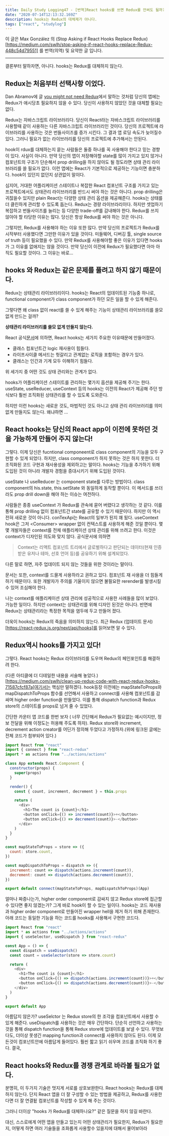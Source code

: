 ```yaml
---
title: Daily Study Logging47 - [번역]React hooks를 쓰면 Redux를 안써도 될까?
date: "2020-07-14T12:13:32.169Z"
description: hooks는 Redux의 대체제가 아니다.
tags: ["react", "studylog"]
---
```


이 글은 Max González 의 (Stop Asking if React Hooks Replace Redux)[https://medium.com/swlh/stop-asking-if-react-hooks-replace-Redux-448c54d79551] 를 번역(의역) 및 요약한 글 입니다.

---

결론부터 말하자면, 아니다. hooks는 Redux를 대체하지 않는다.

## Redux는 처음부터 선택사항 이었다.

Dan Abramov에 글 [you might not need Redux](https://medium.com/@dan_abramov/you-might-not-need-Redux-be46360cf367)에서 말하는 것처럼 당신의 앱에는 Redux가 애시당초 필요하지 않을 수 있다. 당신이 사용하지 않았던 것을 대체할 필요는 없다.

Redux는 자바스크립트 라이브러리다. 당신이 React라는 자바스크립트 라이브러리를 사용할때 같이 사용하는 다른 자바스크립트 라이브러리인 것이다. 당신의 프로젝트에 라이브러리를 사용하는 것은 번들사이즈를 증가 시킨다. 그 결과 앱 로딩 속도가 늦어질수 있다. 그러니 필요가 없는 라이브러리를 당신의 프로젝트에 추가해서는 안된다.

hook이 rdux를 대체하는지 묻는 사람들은 둘중 하나를 꼭 사용해야 한다고 믿는 경향이 있다. 사실이 아니다. 만약 당신의 앱이 저장해야할 state를 많이 가지고 있지 않거나 컴포넌트의 구조가 단순해서 prop drilling을 하지 않아도 될 정도라면 상태 관리 라이브러리를 쓸 필요가 없다. 이런 앱에는 React가 기본적으로 제공하는 기능이면 충분하다. hook이 있던지 없던지 상관없이 말이다.

심지어, 거대한 어플리케이션 스테이트나 복잡한 React 컴포넌트 구조를 가지고 있는 프로젝트에서도 상태관리 라이브러리를 반드시 써야 하는 것은 아니다. prop drilling은 귀찮을수 있지만 plain React는 다양한 상태 관리 옵션을 제공해준다. hooks는 상태를 더 클린하게 관리할 수 있도록 돕는다. Redux는 경량 라이브라리이다. 하지만 셋업하기 복잡하고 번들사이즈를 늘리는 등 다양한 trade-off를 감내해야 한다. Redux를 쓰지 않아야 할 타당한 이유는 많다. 당신은 항상 Redux를 써야 하는 것은 아니다.

그렇지만, Redux를 사용해야 하는 이유 또한 많다. 만약 당신의 프로젝트가 Redux를 시작부터 사용했다면 그만한 이유가 있을 것이다. 미들웨어, 디버깅 툴, single source of truth 등이 필요했을 수 있다. 만약 Redux를 사용해야할 좋은 이유가 있다면 hooks가 그 이유를 없애지는 않을 것이다. 만약 당신이 이전에 Redux가 필요했다면 아마 아직도 필요할 것이다. 그 이유는 바로...

## hooks 와 Redux는 같은 문제를 풀려고 하지 않기 때문이다.

Redux는 상태관리 라이브러리이다. hooks는 React의 업데이트된 기능중 하나로, functional component가 class component가 하던 모든 일을 할 수 있게 해준다.

그렇다면 왜 class 없이 react를 쓸 수 있게 해주는 기능이 상태관리 라이브러리를 쓸모 없게 만드는 걸까?

**상태관리 라이브러리를 쓸모 없게 만들지 않는다.**

React 공식[문서](https://reactjs.org/docs/hooks-intro.html)에 의하면, React hooks는 세가지 주요한 이유때문에 만들어졌다.

- 클래스 컴포넌트간 logic 재사용이 힘들다.
- 라이프사이클 메서드는 헛갈리고 관계없는 로직을 포함하는 경우가 있다.
- 클래스는 인간과 기계 모두 이해하기 힘들다.

위 세가지 중 어떤 것도 상태 관리와는 관계가 없다.

hooks가 어플리케이션 스테이트를 관리하는 몇가지 옵션을 제공해 주기는 한다. useState, useReducer, useContext 등의 hooks는 이전의 React가 제공해 주던 방식보다 훨씬 조직화된 상태관리를 할 수 있도록 도와준다.

하지만 이런 hooks는 새로운 것도, 마법적인 것도 아니고 상태 관리 라이브러리를 의미 없게 만들지도 않는다. 왜냐하면 ...

## React hooks는 당신의 React app이 이전에 못하던 것을 가능하게 만들어 주지 않는다!

그렇다. 이제 당신은 fucntional componeent로 class component의 기능을 모두 구현할 수 있게 되었다. 하지만, class component가 하지 못하는 것은 하지 못한다. 더 조직화된 코드 구현과 재사용성을 제외하고는 말이다. hooks는 기능을 추가하기 위해 도입된 것이 아니라 개발자 경험을 증대시키기 위해 도입된 것이다.

useState 나 useReducer 는 component state를 다루는 방법이다. class component의 his.state, this.setState 와 동일하게 동작할 뿐이다. 이 메서드를 쓰더라도 prop drill down을 해야 하는 이슈는 여전하다.

사람들은 종종 useContext 가 Redux를 관속에 묻어 버렸다고 생각하는 것 같다. 이를 통해 prop drilling 없이 컴포넌트간 state를 공유할 수 있기 때문이다. 하지만 이 역시 전혀 새로운 것이 아니다. conTexApi는 React의 일부가 된지 꽤 됬다. useContext hook은 그저 \<Consumer> wrapper 없이 컨텍스트를 사용하게 해준 것일 뿐이다. 몇 몇 개발자들은 context를 전체 애플리케이션 상태 관리를 위해 쓰려고 한다. 이것은 context가 디자인된 의도와 맞지 않다. 공식문서에 의하면

> Context는 리액트 컴포넌트 트리에서 글로벌하다고 판단되는 데이터(현재 인증받은 유저나 테마, 선호 언어 등)를 공유하기 위해 설계되었다.

다른 말로 하면, 자주 업데이트 되지 않는 것들을 위한 것이라는 말이다.

문서는 또한, context를 드믈게 사용하라고 권하고 있다. 컴포넌트 재 사용을 더 힘들게 하기 때문이다. 또한 개발자가 주의를 기울이지 않으면 불필요한 rerender를 발생시킬 수 있어 조심해야 한다.

나는 context를 애플리케이션 상태 관리에 성공적으로 사용한 사례들을 많이 보았다. 가능한 일이다. 하지만 context는 상태관리를 위해 디자인 된것은 아니다. 반면에 Redux는 상태관리라는 특정한 목적을 염두에 두고 만들어 졌다.

더욱이 hooks는 Redux의 죽음을 의미하지 않는다. 최근 Redux (업데이트 문서)[https://react-redux.js.org/next/api/hooks]를 읽어보면 알 수 있다.

## Redux역시 hooks를 가지고 있다!

그렇다. React hooks는 Redux 라이브러리를 도우며 Redux의 페인포인트를 해결하려 한다.

(다른 아티클에 더 디테일한 내용을 서술해 놓았다.)[https://medium.com/swlh/clean-up-redux-code-with-react-redux-hooks-71587cfcf87a]여기서는 핵심만 말하겠다. hook등장 이전에는 mapStateToProps와 mapDispatchToProps 함수를 선언해서 사용하고 connect를 사용해 컴포넌트를 감싸며 higher order function을 만들었다. 이를 통해 dispatch function과 Redux store의 스테이트를 props로 넘겨 줄 수 있었다.

간단한 카운터 앱 코드를 한번 보자 ( 너무 간단해서 Redux가 필요없는 예시이지만, 정보 전달을 위해 이정도는 허용해 주도록 하자). Redux store와 increment, decrement action creator를 어딘가 정의해 두었다고 가정하자.(위에 링크된 글에는 전체 코드가 첨부되어 있다.)

```javascript
import React from "react"
import { connect } from "react-redux"
import * as actions from "../actions/actions"

class App extends React.Component {
  constructor(props) {
    super(props)
  }

  render() {
    const { count, increment, decrement } = this.props

    return (
      <div>
        <h1>The count is {count}</h1>
        <button onClick={() => increment(count)}>+</button>
        <button onClick={() => decrement(count)}>-</button>
      </div>
    )
  }
}

const mapStateToProps = store => ({
  count: store.count,
})

const mapDispatchToProps = dispatch => ({
  increment: count => dispatch(actions.increment(count)),
  decrement: count => dispatch(actions.decrement(count)),
})

export default connect(mapStateToProps, mapDispatchToProps)(App)
```

얼마나 짜증나는가, higher order component로 감싸지 않고 Redux store에 접근할 수 있다면 좋지 않겠는가? 그게 바로 hook이 할 수 있는 일이다. hooks는 코드 재사용과 higher order component로 만들어진 wrapper hell을 제거 하기 위해 존재한다. 아래 코드는 동일한 기능을 하는 코드를 hooks를 사용해서 구현한 코드다.

```javascript
import React from "react"
import * as actions from "../actions/actions"
import { useSelector, useDispatch } from "react-redux"

const App = () => {
  const dispatch = useDispatch()
  const count = useSelector(store => store.count)

  return (
    <div>
      <h1>The count is {count}</h1>
      <button onClick={() => dispatch(actions.increment(count))}>+</button>
      <button onClick={() => dispatch(actions.decrement(count))}>-</button>
    </div>
  )
}

export default App
```

아름답지 않은가? useSelctor 는 Redux store의 한 조각을 컴포넌트에서 사용할 수 있게 해준다. useDispatch를 사용하는 것은 매우 간단하다. 단순히 선언하고 사용하는 것을 통해 dispatch function을 통해 Redux store에 업데이트를 보낼 수 있다. 무엇보다도, 더이상 못생긴 mapping function과 connect를 사용하지 않아도 된다. 이제 모든것이 컴포넌트안에 아름답게 들어있다. 훨씬 짧고 읽기 쉬우며 코드를 조직화 하기 좋다. 결국,

## React hooks와 Redux를 경쟁 관계로 바라볼 필요가 없다.

분명히, 이 두가지 기술은 멋지게 서로를 상호보완한다. React hooks는 Redux를 대체하지 않는다. 단지 React 앱을 더 잘 구성할 수 있는 방법을 제공하고, Redux를 사용한다면 더 잘 연결됱 컴포넌트를 작성할 수 있게 해 주는 것이다.

그러니 더이상 "hooks 가 Redux를 대체하나요?" 같은 질문을 하지 않길 바란다.

대신, 스스로에게 어떤 앱을 만들고 있는지 어떤 상태관리가 필요한지, Redux가 필요한지, 어떻게 하면 여러 기술들을 조화롭게 사용할수 있을지에 대해서 물어보아라
